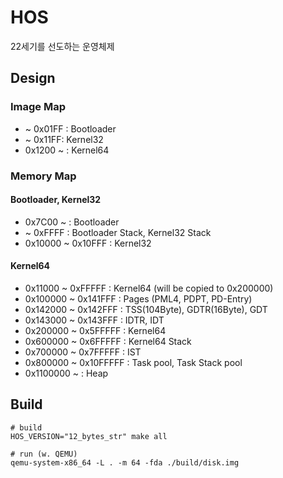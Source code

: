 # HOS
22세기를 선도하는 운영체제

## Design
### Image Map
* ~ 0x01FF : Bootloader
* ~ 0x11FF: Kernel32
* 0x1200 ~ : Kernel64

### Memory Map
#### Bootloader, Kernel32
* 0x7C00 ~ : Bootloader
* ~ 0xFFFF : Bootloader Stack, Kernel32 Stack
* 0x10000 ~ 0x10FFF : Kernel32

#### Kernel64
* 0x11000 ~ 0xFFFFF : Kernel64 (will be copied to 0x200000)
* 0x100000 ~ 0x141FFF : Pages (PML4, PDPT, PD-Entry)
* 0x142000 ~ 0x142FFF : TSS(104Byte), GDTR(16Byte), GDT
* 0x143000 ~ 0x143FFF : IDTR, IDT
* 0x200000 ~ 0x5FFFFF : Kernel64
* 0x600000 ~ 0x6FFFFF : Kernel64 Stack
* 0x700000 ~ 0x7FFFFF : IST
* 0x800000 ~ 0x10FFFFF : Task pool, Task Stack pool
* 0x1100000 ~ : Heap

## Build
```shell
# build
HOS_VERSION="12_bytes_str" make all

# run (w. QEMU)
qemu-system-x86_64 -L . -m 64 -fda ./build/disk.img
```